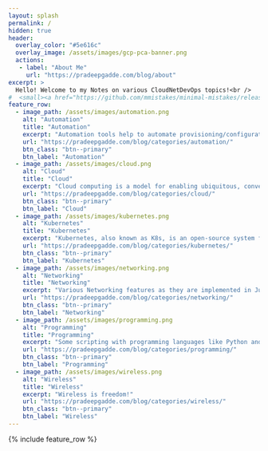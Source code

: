 ```yaml
---
layout: splash
permalink: /
hidden: true
header:
  overlay_color: "#5e616c"
  overlay_image: /assets/images/gcp-pca-banner.png
  actions:
   - label: "About Me"
     url: "https://pradeepgadde.com/blog/about"
excerpt: >
  Hello! Welcome to my Notes on various CloudNetDevOps topics!<br />
#  <small><a href="https://github.com/mmistakes/minimal-mistakes/releases/tag/4.24.0">Latest release v4.24.0</a></small>
feature_row:
  - image_path: /assets/images/automation.png
    alt: "Automation"
    title: "Automation"
    excerpt: "Automation tools help to automate provisioning/configuration, troubleshooting, operations/maintenance, validation and reporting of infrastructure components."
    url: "https://pradeepgadde.com/blog/categories/automation/"
    btn_class: "btn--primary"
    btn_label: "Automation"
  - image_path: /assets/images/cloud.png
    alt: "Cloud"
    title: "Cloud"
    excerpt: "Cloud computing is a model for enabling ubiquitous, convenient, on-demand network access to a shared pool of configurable computing resources (e.g., networks, servers, storage, applications, and services) that can be rapidly provisioned and released with minimal management effort or service provider interaction."
    url: "https://pradeepgadde.com/blog/categories/cloud/"
    btn_class: "btn--primary"
    btn_label: "Cloud"
  - image_path: /assets/images/kubernetes.png
    alt: "Kubernetes"
    title: "Kubernetes"
    excerpt: "Kubernetes, also known as K8s, is an open-source system for automating deployment, scaling, and management of containerized applications."
    url: "https://pradeepgadde.com/blog/categories/kubernetes/"
    btn_class: "btn--primary"
    btn_label: "Kubernetes"        
  - image_path: /assets/images/networking.png
    alt: "Networking"
    title: "Networking"
    excerpt: "Various Networking features as they are implemented in Juniper Networks Junos OS."
    url: "https://pradeepgadde.com/blog/categories/networking/"
    btn_class: "btn--primary"
    btn_label: "Networking"     
  - image_path: /assets/images/programming.png
    alt: "Programming"
    title: "Programming"
    excerpt: "Some scripting with programming languages like Python and Go!"
    url: "https://pradeepgadde.com/blog/categories/programming/"
    btn_class: "btn--primary"
    btn_label: "Programming"       
  - image_path: /assets/images/wireless.png
    alt: "Wireless"
    title: "Wireless"
    excerpt: "Wireless is freedom!"
    url: "https://pradeepgadde.com/blog/categories/wireless/"
    btn_class: "btn--primary"
    btn_label: "Wireless"      
---
```


{% include feature_row %}
